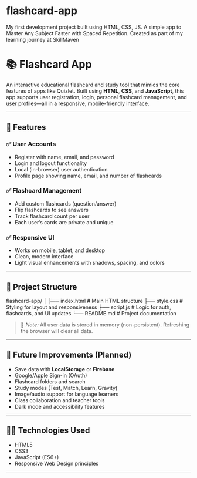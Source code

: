 # flashcard-app
My first development project built using HTML, CSS, JS. A simple app to Master Any Subject Faster with Spaced Repetition. Created as part of my learning journey at SkillMaven


# 📚 Flashcard App

An interactive educational flashcard and study tool that mimics the core features of apps like Quizlet. Built using **HTML**, **CSS**, and **JavaScript**, this app supports user registration, login, personal flashcard management, and user profiles—all in a responsive, mobile-friendly interface.

---

## 🚀 Features

### ✅ User Accounts
- Register with name, email, and password
- Login and logout functionality
- Local (in-browser) user authentication
- Profile page showing name, email, and number of flashcards

### ✅ Flashcard Management
- Add custom flashcards (question/answer)
- Flip flashcards to see answers
- Track flashcard count per user
- Each user’s cards are private and unique

### ✅ Responsive UI
- Works on mobile, tablet, and desktop
- Clean, modern interface
- Light visual enhancements with shadows, spacing, and colors

---

## 📁 Project Structure

flashcard-app/
│
├── index.html # Main HTML structure
├── style.css # Styling for layout and responsiveness
├── script.js # Logic for auth, flashcards, and UI updates
└── README.md # Project documentation

> 📌 *Note:* All user data is stored in memory (non-persistent). Refreshing the browser will clear all data.

---

## 🔧 Future Improvements (Planned)

- Save data with **LocalStorage** or **Firebase**
- Google/Apple Sign-in (OAuth)
- Flashcard folders and search
- Study modes (Test, Match, Learn, Gravity)
- Image/audio support for language learners
- Class collaboration and teacher tools
- Dark mode and accessibility features

---

## 🧑‍💻 Technologies Used

- HTML5
- CSS3
- JavaScript (ES6+)
- Responsive Web Design principles

---
